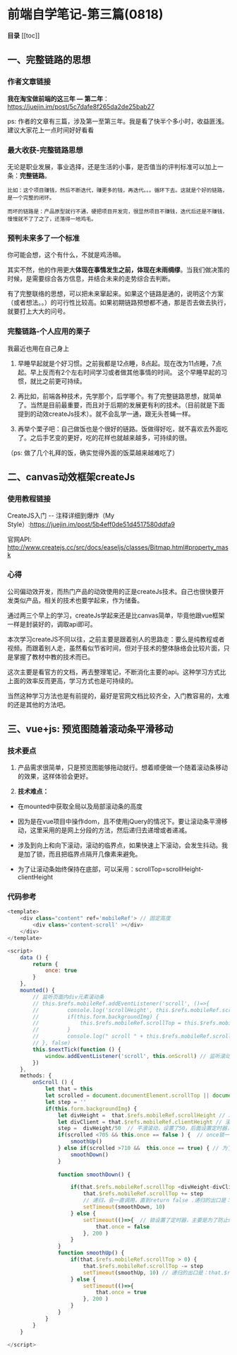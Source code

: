 # 前端自学笔记-第三篇(0818)

**目录**
[[toc]]

## 一、完整链路的思想


### 作者文章链接
**我在淘宝做前端的这三年 — 第二年**： <https://juejin.im/post/5c7dafe8f265da2de25bab27>

ps: 作者的文章有三篇，涉及第一至第三年。我是看了快半个多小时，收益匪浅。建议大家花上一点时间好好看看

### 最大收获-完整链路思想

无论是职业发展，事业选择，还是生活的小事，是否值当的评判标准可以加上一条：**完整链路**。

    比如：这个项目赚钱，然后不断迭代，赚更多的钱，再迭代。。。循环下去。这就是个好的链路，是一个完整的闭环。

    而坏的链路是：产品原型就行不通，硬把项目开发完，很显然项目不赚钱，迭代后还是不赚钱，慢慢就不了了之了，还落得一地鸡毛。

### 预判未来多了一个标准

你可能会想，这个有什么，不就是鸡汤嘛。

其实不然，他的作用更大**体现在事情发生之前，体现在未雨绸缪**。当我们做决策的时候，是需要综合各方信息，并结合未来的走势综合去判断。



有了完整联络的思想，可以把未来窜起来。如果这个链路是通的，说明这个方案（或者想法。。）的可行性比较高。如果初期链路预想都不通，那是否去做去执行，就要打上大大的问号。


### 完整链路-个人应用的栗子

我最近也用在自己身上

1. 早睡早起就是个好习惯。之前我都是12点睡，8点起。现在改为11点睡，7点起。早上反而有2个左右时间学习或者做其他事情的时间。
这个早睡早起的习惯，就比之前更可持续。

2. 再比如，前端各种技术，先学那个，后学哪个。有了完整链路思想，就简单了。当然是目前最重要，而且对于后期的发展更有利的技术。（目前就是下面提到的动效createJs技术）。就不会乱学一通，跟无头苍蝇一样。

3. 再举个栗子吧：自己做饭也是个很好的链路。饭做得好吃，就不喜欢去外面吃了。之后手艺变的更好，吃的花样也就越来越多，可持续的很。

（ps: 做了几个礼拜的饭，确实觉得外面的饭菜越来越难吃了）


## 二、canvas动效框架createJs

### 使用教程链接
CreateJS入门 -- 注释详细到爆炸（My Style）:<https://juejin.im/post/5b4eff0de51d4517580ddfa9>

官网API: <http://www.createjs.cc/src/docs/easeljs/classes/Bitmap.html#property_mask>

### 心得

公司偏动效开发，而热门产品的动效使用的正是createJs技术。自己也很快要开发类似产品，相关的技术也要学起来，作为储备。

通过两三个早上的学习，createJs学起来还是比canvas简单，毕竟他跟vue框架一样是封装好的，调取api即可。

本次学习createJS不同以往，之前主要是跟着别人的思路走：要么是纯教程或者视频。而跟着别人走，虽然看似节省时间，但对于技术的整体脉络会比较片面，只是掌握了教材中教的技术而已。

这次主要是看官方的文档，再去整理笔记，不断消化主要的api。这种学习方式比上面的效率反而更高，学习方式也是可持续的。

当然这种学习方法也是有前提的，最好是官网文档比较齐全，入门教容易的，太难的还是其他的方法吧。



## 三、vue+js: 预览图随着滚动条平滑移动

### 技术要点

1. 产品需求很简单，只是预览图能够拖动就行。想着顺便做一个随着滚动条移动的效果，这样体验会更好。

2. **技术难点：**

+ 在mounted中获取全局以及局部滚动条的高度
* 因为是在vue项目中操作dom，且不使用jQuery的情况下。要让滚动条平滑移动，这里采用的是网上分段的方法，然后递归去递增或者递减。
+ 涉及到向上和向下滚动，滚动的临界点，如果快速上下滚动，会发生抖动。我是加了锁，而且把临界点隔开几像素来避免。
- 为了让滚动条始终保持在底部，可以采用：scrollTop=scrollHeight-clientHeight

### 代码参考
```js
<template>
    <div class="content" ref='mobileRef'> // 固定高度
        <div class='content-scroll' ></div>
    </div>
</template>

<script>
    data () {
        return {
            once: true
        }
    },
    mounted() {
        // 监听页面内div元素滚动条
        // this.$refs.mobileRef.addEventListener('scroll', ()=>{
        //         console.log('scrollHeight', this.$refs.mobileRef.scrollHeight)
        //         if(this.form.backgroundImg) {
        //             this.$refs.mobileRef.scrollTop = this.$refs.mobileRef.scrollHeight 
        //         }
        //         console.log(" scroll " + this.$refs.mobileRef.scrollTop)
        // }, false)
        this.$nextTick(function () {
            window.addEventListener('scroll', this.onScroll) // 监听滚动条
        })
    },
    methods: {
        onScroll () {
            let that = this
            let scrolled = document.documentElement.scrollTop || document.body.scrollTop // 获取滚动条srcollTop
            let step = ''
            if(this.form.backgroundImg) {
                let divHeight =  that.$refs.mobileRef.scrollHeight // 左侧元素的滚动条高度
                let divClient = that.$refs.mobileRef.clientHeight // 滚动条本身的高度
                step =  divHeight/50  // 平滑滚动，设置了50，后面设置定时器，每10秒变化一次
                if(scrolled <705 && this.once == false ) {  // once锁一定要是全局的，不能设置在方法onScroll中
                    smoothUp()
                } else if(scrolled >710 &&  this.once == true) { // 为了形成互斥效果，两边都需要判断scrolled的高度，以及互斥锁
                    smoothDown()
                }
         
                function smoothDown() {

                    if(that.$refs.mobileRef.scrollTop <divHeight-divClient) { // divHeight-divClient 就是srcollTOP的最大高度
                        that.$refs.mobileRef.scrollTop += step
                        // 递归，会一直调用，直到return false .递归的出口是：that.$refs.mobileRef.scrollTop =divHeight-divClient
                        setTimeout(smoothDown, 10)                         
                    } else {
                        setTimeout(()=>{  // 锁设置了定时器，主要是为了防止scrolled 在710的节点出现快速上下滑动出现的抖动行为
                            that.once = false
                        }, 200 )
                    }
                }
                function smoothUp() {
                    if(that.$refs.mobileRef.scrollTop > 0) {
                        that.$refs.mobileRef.scrollTop -= step
                        setTimeout(smoothUp, 10) // 递归的出口是：that.$refs.mobileRef.scrollTop = 0
                    } else {
                        setTimeout(()=>{
                            that.once = true
                        }, 200 )
                    }
                }
            } 
        }
    }

</script>

```



